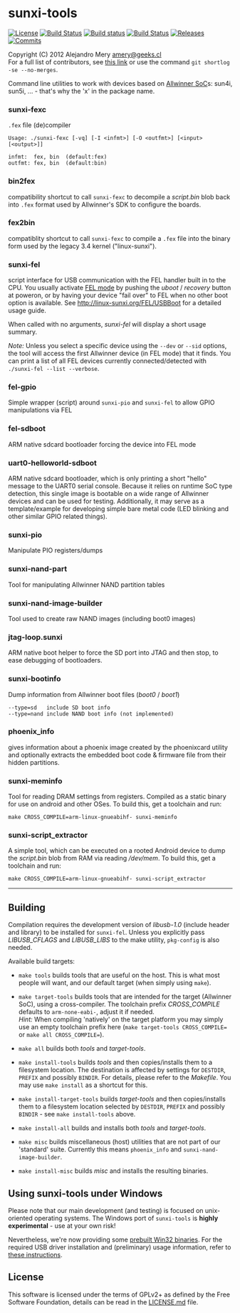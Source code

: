 # sunxi-tools
[![License](http://img.shields.io/badge/License-GPL-green.svg)](LICENSE.md)
[![Build Status](https://travis-ci.org/linux-sunxi/sunxi-tools.svg?branch=master)](https://travis-ci.org/linux-sunxi/sunxi-tools)
[![Build status](https://ci.appveyor.com/api/projects/status/96u5jmnx76jk6qwe/branch/windows?svg=true)](https://ci.appveyor.com/project/linuxsunxi/sunxi-tools/branch/windows)
[![Build Status](https://tea-ci.org/api/badges/linux-sunxi/sunxi-tools/status.svg?branch=windows)](https://tea-ci.org/linux-sunxi/sunxi-tools)
[![Releases](https://img.shields.io/github/release/linux-sunxi/sunxi-tools.svg)](https://github.com/linux-sunxi/sunxi-tools/releases)
[![Commits](https://img.shields.io/github/commits-since/linux-sunxi/sunxi-tools/v1.4.svg)](https://github.com/linux-sunxi/sunxi-tools/compare/v1.4...master)

Copyright (C) 2012  Alejandro Mery <amery@geeks.cl>
<br>For a full list of contributors, see
[this link](https://github.com/linux-sunxi/sunxi-tools/contributors)
or use the command `git shortlog -se --no-merges`.

Command line utilities to work with devices based on [Allwinner SoC]s:
sun4i, sun5i, ... - that's why the 'x' in the package name.

### sunxi-fexc
`.fex` file (de)compiler

	Usage: ./sunxi-fexc [-vq] [-I <infmt>] [-O <outfmt>] [<input> [<output>]]

	infmt:  fex, bin  (default:fex)
	outfmt: fex, bin  (default:bin)

### bin2fex
compatibility shortcut to call `sunxi-fexc` to decompile a _script.bin_
blob back into `.fex` format used by Allwinner's SDK to configure
the boards.

### fex2bin
compatiblity shortcut to call `sunxi-fexc` to compile a `.fex` file
into the binary form used by the legacy 3.4 kernel ("linux-sunxi").

### sunxi-fel
script interface for USB communication with the FEL handler built in to
the CPU. You usually activate [FEL mode] by pushing the _uboot_ / _recovery_
button at poweron, or by having your device "fail over" to FEL when no other
boot option is available. See http://linux-sunxi.org/FEL/USBBoot for a detailed
usage guide.

When called with no arguments, _sunxi-fel_ will display a short usage summary.

_Note:_ Unless you select a specific device using the `--dev` or `--sid`
options, the tool will access the first Allwinner device (in FEL mode) that it
finds. You can print a list of all FEL devices currently connected/detected
with `./sunxi-fel --list --verbose`.

### fel-gpio
Simple wrapper (script) around `sunxi-pio` and `sunxi-fel`
to allow GPIO manipulations via FEL

### fel-sdboot
ARM native sdcard bootloader forcing the device into FEL mode

### uart0-helloworld-sdboot
ARM native sdcard bootloader, which is only printing a short "hello"
message to the UART0 serial console. Because it relies on runtime
SoC type detection, this single image is bootable on a wide range of
Allwinner devices and can be used for testing. Additionally, it may
serve as a template/example for developing simple bare metal code
(LED blinking and other similar GPIO related things).

### sunxi-pio
Manipulate PIO registers/dumps

### sunxi-nand-part
Tool for manipulating Allwinner NAND partition tables

### sunxi-nand-image-builder
Tool used to create raw NAND images (including boot0 images)

### jtag-loop.sunxi
ARM native boot helper to force the SD port into JTAG and then stop,
to ease debugging of bootloaders.

### sunxi-bootinfo
Dump information from Allwinner boot files (_boot0_ / _boot1_)

	--type=sd	include SD boot info
	--type=nand	include NAND boot info (not implemented)

### phoenix_info
gives information about a phoenix image created by the
phoenixcard utility and optionally extracts the embedded boot
code & firmware file from their hidden partitions.

### sunxi-meminfo
Tool for reading DRAM settings from registers. Compiled as a
static binary for use on android and other OSes.
To build this, get a toolchain and run:

	make CROSS_COMPILE=arm-linux-gnueabihf- sunxi-meminfo

### sunxi-script_extractor
A simple tool, which can be executed on a rooted Android device
to dump the _script.bin_ blob from RAM via reading _/dev/mem_.
To build this, get a toolchain and run:

	make CROSS_COMPILE=arm-linux-gnueabihf- sunxi-script_extractor
---

## Building

Compilation requires the development version of *libusb-1.0* (include header
and library) to be installed for `sunxi-fel`. Unless you explicitly pass
*LIBUSB_CFLAGS* and *LIBUSB_LIBS* to the make utility, `pkg-config` is also
needed.

Available build targets:

* `make tools`
builds tools that are useful on the host. This is what most people will want,
and our default target (when simply using `make`).

* `make target-tools`
builds tools that are intended for the target (Allwinner SoC), using a
cross-compiler. The toolchain prefix *CROSS_COMPILE* defaults to `arm-none-eabi-`,
adjust it if needed.
<br>_Hint:_ When compiling 'natively' on the target platform you may
simply use an empty toolchain prefix here (`make target-tools CROSS_COMPILE=`
or `make all CROSS_COMPILE=`).

* `make all`
builds both *tools* and *target-tools*.

* `make install-tools`
builds *tools* and then copies/installs them to a filesystem location. The
destination is affected by settings for `DESTDIR`, `PREFIX` and possibly
`BINDIR`. For details, please refer to the *Makefile*.
You may use `make install` as a shortcut for this.

* `make install-target-tools`
builds *target-tools* and then copies/installs them to a filesystem location
selected by `DESTDIR`, `PREFIX` and possibly `BINDIR` - see `make install-tools`
above.

* `make install-all`
builds and installs both *tools* and *target-tools*.

* `make misc`
builds miscellaneous (host) utilities that are not part of our 'standard' suite.
Currently this means `phoenix_info` and `sunxi-nand-image-builder`.

* `make install-misc`
builds *misc* and installs the resulting binaries.

## Using sunxi-tools under Windows
Please note that our main development (and testing) is focused on unix-oriented
operating systems. The Windows port of `sunxi-tools` is **highly experimental** -
use at your own risk!

Nevertheless, we're now providing some
[prebuilt Win32 binaries](https://ci.appveyor.com/project/linuxsunxi/sunxi-tools/build/artifacts).
For the required USB driver installation and (preliminary) usage information, refer to
[these instructions](http://linux-sunxi.org/FEL/USBBoot#Using_sunxi-fel_on_Windows).

## License
This software is licensed under the terms of GPLv2+ as defined by the
Free Software Foundation, details can be read in the [LICENSE.md](LICENSE.md)
file.

[allwinner soc]: http://linux-sunxi.org/Allwinner_SoC_Family
[fel mode]: http://linux-sunxi.org/FEL
